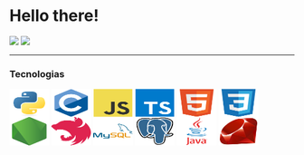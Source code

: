 # Hello there!

<div>
  <img height="200em" src="https://github-readme-stats.vercel.app/api?username=LuccaCGomes&show_icons=true&theme=dark&show=reviews">
  <img height="200em" src="https://github-readme-stats.vercel.app/api/top-langs/?username=LuccaCGomes&layout=donut&theme=dark">
</div>
<hr>
<h3>Tecnologias</h3>
<div>
  <img align="center" alt="" height="50" width="70" src="https://raw.githubusercontent.com/devicons/devicon/master/icons/python/python-original.svg">
  <img align="center" alt="" height="50" width="70" src="https://raw.githubusercontent.com/devicons/devicon/master/icons/c/c-original.svg">
  <img align="center" alt="" height="50" width="70" src="https://raw.githubusercontent.com/devicons/devicon/master/icons/javascript/javascript-original.svg">
  <img align="center" alt="" height="50" width="70" src="https://raw.githubusercontent.com/devicons/devicon/master/icons/typescript/typescript-original.svg">
  <img align="center" alt="" height="50" width="70" src="https://raw.githubusercontent.com/devicons/devicon/master/icons/html5/html5-original.svg">
  <img align="center" alt="" height="50" width="70" src="https://raw.githubusercontent.com/devicons/devicon/master/icons/css3/css3-original.svg">
  <img align="center" alt="" height="50" width="70" src="https://raw.githubusercontent.com/devicons/devicon/master/icons/nodejs/nodejs-original.svg">
  <img align="center" alt="" height="50" width="70" src="https://raw.githubusercontent.com/devicons/devicon/master/icons/nestjs/nestjs-original.svg">
  <img align="center" alt="" height="50" width="70" src="https://raw.githubusercontent.com/devicons/devicon/master/icons/mysql/mysql-original-wordmark.svg">
  <img align="center" alt="" height="50" width="70" src="https://raw.githubusercontent.com/devicons/devicon/master/icons/postgresql/postgresql-original.svg">
  <img align="center" alt="" height="50" width="70" src="https://raw.githubusercontent.com/devicons/devicon/master/icons/java/java-original-wordmark.svg">
  <img align="center" alt="" height="50" width="70" src="https://raw.githubusercontent.com/devicons/devicon/master/icons/ruby/ruby-original.svg">
</div>
